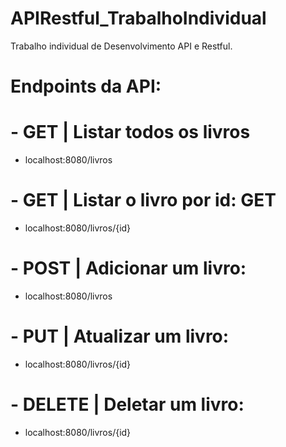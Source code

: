 # APIRestful_TrabalhoIndividual
Trabalho individual de Desenvolvimento API e Restful.

# Endpoints da API:

# -  GET | Listar todos os livros
-    localhost:8080/livros
# - GET | Listar o livro por id: GET
-   localhost:8080/livros/{id}
# - POST | Adicionar um livro:
-   localhost:8080/livros
# - PUT | Atualizar um livro:
-   localhost:8080/livros/{id}
# -  DELETE | Deletar um livro:
-   localhost:8080/livros/{id}
